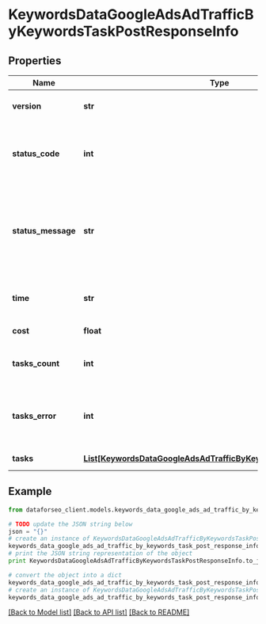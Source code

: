 # KeywordsDataGoogleAdsAdTrafficByKeywordsTaskPostResponseInfo


## Properties

Name | Type | Description | Notes
------------ | ------------- | ------------- | -------------
**version** | **str** | the current version of the API | [optional] 
**status_code** | **int** | general status code you can find the full list of the response codes here | [optional] 
**status_message** | **str** | general informational message you can find the full list of general informational messages here | [optional] 
**time** | **str** | total execution time, seconds | [optional] 
**cost** | **float** | total tasks cost, USD | [optional] 
**tasks_count** | **int** | the number of tasks in the tasks array | [optional] 
**tasks_error** | **int** | the number of tasks in the tasks array returned with an error | [optional] 
**tasks** | [**List[KeywordsDataGoogleAdsAdTrafficByKeywordsTaskPostTaskInfo]**](KeywordsDataGoogleAdsAdTrafficByKeywordsTaskPostTaskInfo.md) | array of tasks | [optional] 

## Example

```python
from dataforseo_client.models.keywords_data_google_ads_ad_traffic_by_keywords_task_post_response_info import KeywordsDataGoogleAdsAdTrafficByKeywordsTaskPostResponseInfo

# TODO update the JSON string below
json = "{}"
# create an instance of KeywordsDataGoogleAdsAdTrafficByKeywordsTaskPostResponseInfo from a JSON string
keywords_data_google_ads_ad_traffic_by_keywords_task_post_response_info_instance = KeywordsDataGoogleAdsAdTrafficByKeywordsTaskPostResponseInfo.from_json(json)
# print the JSON string representation of the object
print KeywordsDataGoogleAdsAdTrafficByKeywordsTaskPostResponseInfo.to_json()

# convert the object into a dict
keywords_data_google_ads_ad_traffic_by_keywords_task_post_response_info_dict = keywords_data_google_ads_ad_traffic_by_keywords_task_post_response_info_instance.to_dict()
# create an instance of KeywordsDataGoogleAdsAdTrafficByKeywordsTaskPostResponseInfo from a dict
keywords_data_google_ads_ad_traffic_by_keywords_task_post_response_info_form_dict = keywords_data_google_ads_ad_traffic_by_keywords_task_post_response_info.from_dict(keywords_data_google_ads_ad_traffic_by_keywords_task_post_response_info_dict)
```
[[Back to Model list]](../README.md#documentation-for-models) [[Back to API list]](../README.md#documentation-for-api-endpoints) [[Back to README]](../README.md)


